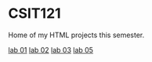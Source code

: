 # CSIT121
Home of my HTML projects this semester. 

<a href="lab01/aboutme.html" target="_blank">lab 01</a>
<a href="lab02/index.html" target="_blank">lab 02</a>
<a href="lab03/index.html" target="_blank">lab 03</a> 
<a href="lab05/index.html" target="_blank">lab 05</a> 



